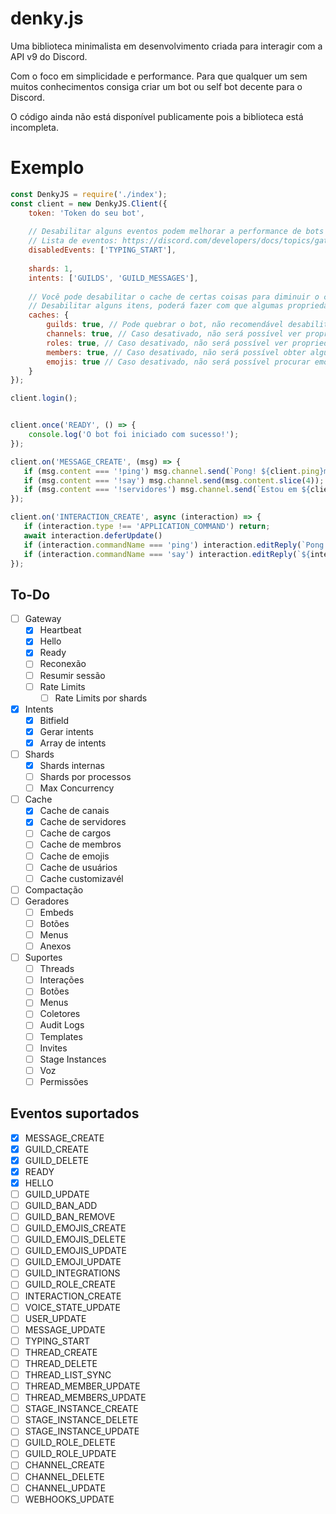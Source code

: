 # denky.js
Uma biblioteca minimalista em desenvolvimento criada para interagir com a API v9 do Discord.

Com o foco em simplicidade e performance. Para que qualquer um sem muitos conhecimentos consiga criar um bot ou self bot decente para o Discord.

O código ainda não está disponível publicamente pois a biblioteca está incompleta.

# Exemplo
```js
const DenkyJS = require('./index');
const client = new DenkyJS.Client({
    token: 'Token do seu bot',
    
    // Desabilitar alguns eventos podem melhorar a performance de bots grandes
    // Lista de eventos: https://discord.com/developers/docs/topics/gateway#commands-and-events-gateway-events
    disabledEvents: ['TYPING_START'],
    
    shards: 1,
    intents: ['GUILDS', 'GUILD_MESSAGES'],
    
    // Você pode desabilitar o cache de certas coisas para diminuir o consumo de memória.
    // Desabilitar alguns itens, poderá fazer com que algumas propriedades não estejam disponíveis sem fetch.
    caches: {
        guilds: true, // Pode quebrar o bot, não recomendável desabilitar.
        channels: true, // Caso desativado, não será possível ver propriedades e permissões de um canal.
        roles: true, // Caso desativado, não será possível ver propriedades, permissões e permissões de membros.
        members: true, // Caso desativado, não será possível obter algumas informações de membros.
        emojis: true // Caso desativado, não será possível procurar emojis.
    }
});

client.login();


client.once('READY', () => {
    console.log('O bot foi iniciado com sucesso!');
});

client.on('MESSAGE_CREATE', (msg) => {
   if (msg.content === '!ping') msg.channel.send(`Pong! ${client.ping}ms.`);
   if (msg.content === '!say') msg.channel.send(msg.content.slice(4));
   if (msg.content === '!servidores') msg.channel.send(`Estou em ${client.guilds.cache.size} servidores!`);
});

client.on('INTERACTION_CREATE', async (interaction) => {
   if (interaction.type !== 'APPLICATION_COMMAND') return;
   await interaction.deferUpdate()
   if (interaction.commandName === 'ping') interaction.editReply(`Pong! ${client.ping}ms.`);
   if (interaction.commandName === 'say') interaction.editReply(`${interaction.options[0].value ?? 'Nenhum texto inserido!'}`);
});

```

## To-Do
 - [ ] Gateway
    - [x] Heartbeat
    - [x] Hello
    - [x] Ready
    - [ ] Reconexão
    - [ ] Resumir sessão
    - [ ] Rate Limits
        - [ ] Rate Limits por shards
 - [x] Intents
    - [x] Bitfield
    - [x] Gerar intents
    - [x] Array de intents 
 - [ ] Shards
    - [x] Shards internas
    - [ ] Shards por processos
    - [ ] Max Concurrency
 - [ ] Cache
    - [x] Cache de canais
    - [x] Cache de servidores
    - [ ] Cache de cargos
    - [ ] Cache de membros
    - [ ] Cache de emojis
    - [ ] Cache de usuários
    - [ ] Cache customizavél
 - [ ] Compactação
 - [ ] Geradores
     - [ ] Embeds
     - [ ] Botões
     - [ ] Menus
     - [ ] Anexos
 - [ ] Suportes
     - [ ] Threads
     - [ ] Interações
     - [ ] Botões
     - [ ] Menus
     - [ ] Coletores
     - [ ] Audit Logs
     - [ ] Templates
     - [ ] Invites
     - [ ] Stage Instances
     - [ ] Voz
     - [ ] Permissões

## Eventos suportados
 - [x] MESSAGE_CREATE
 - [x] GUILD_CREATE
 - [x] GUILD_DELETE
 - [x] READY
 - [x] HELLO
 - [ ] GUILD_UPDATE
 - [ ] GUILD_BAN_ADD
 - [ ] GUILD_BAN_REMOVE
 - [ ] GUILD_EMOJIS_CREATE
 - [ ] GUILD_EMOJIS_DELETE
 - [ ] GUILD_EMOJIS_UPDATE
 - [ ] GUILD_EMOJI_UPDATE
 - [ ] GUILD_INTEGRATIONS
 - [ ] GUILD_ROLE_CREATE
 - [ ] INTERACTION_CREATE
 - [ ] VOICE_STATE_UPDATE
 - [ ] USER_UPDATE
 - [ ] MESSAGE_UPDATE
 - [ ] TYPING_START
 - [ ] THREAD_CREATE
 - [ ] THREAD_DELETE
 - [ ] THREAD_LIST_SYNC
 - [ ] THREAD_MEMBER_UPDATE
 - [ ] THREAD_MEMBERS_UPDATE
 - [ ] STAGE_INSTANCE_CREATE
 - [ ] STAGE_INSTANCE_DELETE
 - [ ] STAGE_INSTANCE_UPDATE
 - [ ] GUILD_ROLE_DELETE
 - [ ] GUILD_ROLE_UPDATE
 - [ ] CHANNEL_CREATE
 - [ ] CHANNEL_DELETE
 - [ ] CHANNEL_UPDATE
 - [ ] WEBHOOKS_UPDATE
